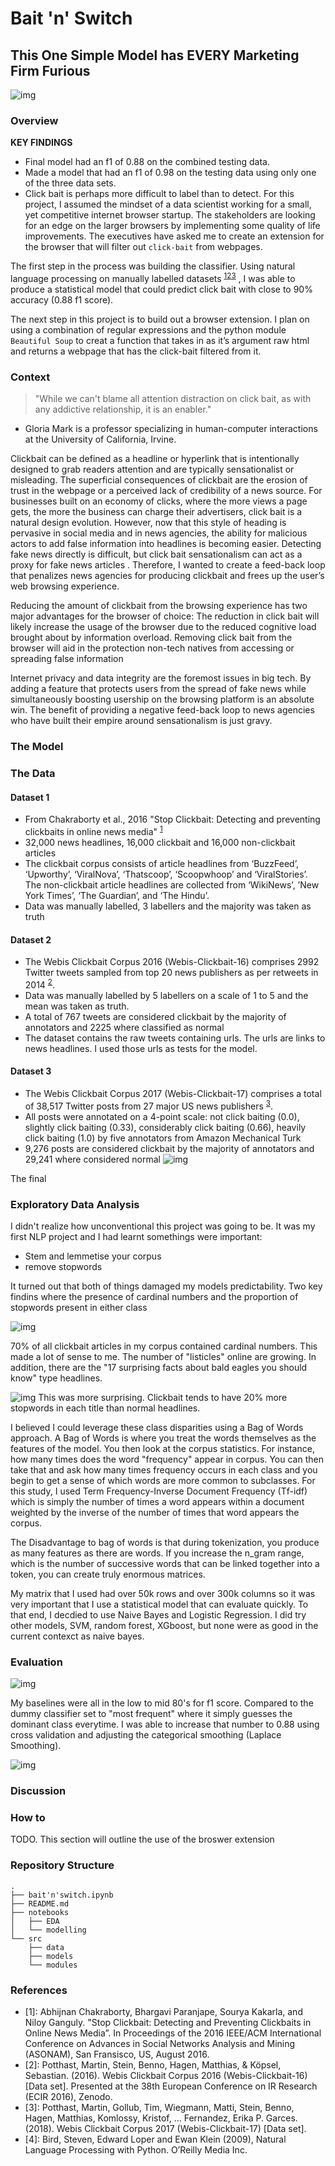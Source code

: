 # Bait 'n' Switch
## This One Simple Model has EVERY Marketing Firm Furious

![img](./src/images/clickbaitImage.jpg)

### Overview
**KEY FINDINGS**
- Final model had an f1 of 0.88 on the combined testing data.
- Made a model that had an f1 of 0.98 on the testing data using only one of the three data sets.
- Click bait is perhaps more difficult to label than to detect. 
For this project, I assumed the mindset of a data scientist working for a small, yet competitive internet browser startup. The stakeholders are looking for an edge on the larger browsers by implementing some quality of life improvements. The executives have asked me to create an extension for the browser that will filter out `click-bait` from webpages.

The first step in the process was building the classifier. Using natural language processing on manually labelled datasets <sup>[1](#myfootnote1)</sup><sup>[2](#dataset2)</sup><sup>[3](#dataset3)</sup> , I was able to produce a statistical model that could predict click bait with close to 90% accuracy (0.88 f1 score).

The next step in this project is to build out a browser extension. I plan on using a combination of regular expressions and the python module `Beautiful Soup` to creat a function that takes in as it’s argument raw html and returns a webpage that has the click-bait filtered from it. 


### Context
> "While we can't blame all attention distraction on click bait,
> as with any addictive relationship,
> it is an enabler."
- Gloria Mark is a professor specializing in human-computer interactions at the University of California, Irvine.

Clickbait can be defined as a headline or hyperlink that is intentionally designed to grab 
readers attention and are typically sensationalist or misleading. The superficial consequences of clickbait are the erosion of trust in the webpage or a perceived lack of credibility of a news source. For businesses built on an economy of clicks, where the more views a page gets, the more the business can charge their advertisers, click bait is a natural design evolution. However, now that this style of heading is pervasive in social media and in news agencies, the ability for malicious actors to add false information into headlines is becoming easier. Detecting fake news directly is difficult, but click bait sensationalism can act as a proxy for fake news articles . Therefore, I wanted to create a feed-back loop that penalizes news agencies for producing clickbait and frees up the user’s web browsing experience.

Reducing the amount of clickbait from the browsing experience has two major advantages for the browser of choice: 
The reduction in click bait will likely increase the usage of the browser due to the reduced cognitive load brought about by information overload.
Removing click bait from the browser will aid in the protection non-tech natives from accessing or spreading false information  

Internet privacy and data integrity are the foremost issues in big tech. By adding a feature that protects users from the spread of fake news while simultaneously boosting usership on the browsing platform is an absolute win. The benefit of providing a negative feed-back loop to news agencies who have built their empire around sensationalism is just gravy. 

### The Model

### The Data

#### Dataset 1
 - From Chakraborty et al., 2016 "Stop Clickbait: Detecting and preventing clickbaits in online news media" <sup>[1](#dataset1)</sup>
 - 32,000 news headlines, 16,000 clickbait and 16,000 non-clickbait articles
 -  The clickbait corpus consists of article headlines from ‘BuzzFeed’, ‘Upworthy’, ‘ViralNova’, ‘Thatscoop’, ‘Scoopwhoop’ and ‘ViralStories’. The non-clickbait article headlines are collected from ‘WikiNews’, ’New York Times’, ‘The Guardian’, and ‘The Hindu’.
 - Data was manually labelled, 3 labellers and the majority was taken as truth

#### Dataset 2
- The Webis Clickbait Corpus 2016 (Webis-Clickbait-16) comprises 2992 Twitter tweets sampled from top 20 news publishers as per retweets in 2014 <sup>[2](#dataset2)</sup>.
-  Data was manually labelled by 5 labellers on a scale of 1 to 5 and the mean was taken as truth.
- A total of 767 tweets are considered clickbait by the majority of annotators and 2225 where classified as normal
- The dataset contains the raw tweets containing urls. The urls are links to news headlines. I used those urls as tests for the model. 

#### Dataset 3

- The Webis Clickbait Corpus 2017 (Webis-Clickbait-17) comprises a total of 38,517 Twitter posts from 27 major US news publishers <sup>[3](#dataset3)</sup>. 
- All posts were annotated on a 4-point scale: not click baiting (0.0), slightly click baiting (0.33), considerably click baiting (0.66), heavily click baiting (1.0) by five annotators from Amazon Mechanical Turk
- 9,276 posts are considered clickbait by the majority of annotators and 29,241 where considered normal
![img](./src/images/classimbance.png)


The final
### Exploratory Data Analysis

I didn't realize how unconventional this project was going to be. It was my first NLP project and I had learnt somethings were important:
- Stem and lemmetise your corpus
- remove stopwords

It turned out that both of things damaged my models predictability. Two key findins where the presence of cardinal numbers and the proportion of stopwords present in either class

![img](./src/images/cardinality.png)

70% of all clickbait articles in my corpus contained cardinal numbers. This made a lot of sense to me. The number of "listicles" online are growing. In addition, there are the "17 surprising facts about bald eagles you should know" type headlines.

![img](./src/images/stopwords.png)
This was more surprising. Clickbait tends to have 20% more stopwords in each title than normal headlines. 

I believed I could leverage these class disparities using a Bag of Words approach. A Bag of Words is where you treat the words themselves as the features of the model. You then look at the corpus statistics. For instance, how many times does the word "frequency" appear in corpus. You can then take that and ask how many times frequency occurs in each class and you begin to get a sense of which words are more common to subclasses. For this study, I used Term Frequency-Inverse Document Frequency (Tf-idf) which is simply the number of times a word appears within a document weighted by the inverse of the number of times that word appears the corpus. 

The Disadvantage to bag of words is that during tokenization, you produce as many features as there are words. If you increase the n_gram range, which is the number of successive words that can be linked together into a token, you can create truly enormous matrices. 

My matrix that I used had over 50k rows and over 300k columns so it was very important that I use a statistical model that can evaluate quickly. To that end, I decdied to use Naive Bayes and Logistic Regression. I did try other models, SVM, random forest, XGboost, but none were as good in the current contexct as naive bayes.

### Evaluation
![img](./src/images/baselinef1.png)

My baselines were all in the low to mid 80's for f1 score. Compared to the dummy classifier set to "most frequent" where it simply guesses the dominant class everytime. I was able to increase that number to 0.88 using cross validation and adjusting the categorical smoothing (Laplace Smoothing).

![img](./src/images/Multibayes.png)

### Discussion


### How to

TODO. This section will outline the use of the broswer extension

### Repository Structure
```
.
├── bait'n'switch.ipynb
├── README.md
├── notebooks
│   ├── EDA
│   └── modelling
└── src
    ├── data
    ├── models
    └── modules
```
### References
- <a name="dataset1">[1]</a>: Abhijnan Chakraborty, Bhargavi Paranjape, Sourya Kakarla, and Niloy Ganguly. "Stop Clickbait: Detecting and Preventing Clickbaits in Online News Media”. In Proceedings of the 2016 IEEE/ACM International Conference on Advances in Social Networks Analysis and Mining (ASONAM), San Fransisco, US, August 2016.
- <a name="dataset2">[2]</a>:  Potthast, Martin, Stein, Benno, Hagen, Matthias, & Köpsel, Sebastian. (2016). Webis Clickbait Corpus 2016 (Webis-Clickbait-16) [Data set]. Presented at the 38th European Conference on IR Research (ECIR 2016), Zenodo.
- <a name="dataset3">[3]</a>: Potthast, Martin, Gollub, Tim, Wiegmann, Matti, Stein, Benno, Hagen, Matthias, Komlossy, Kristof, … Fernandez, Erika P. Garces. (2018). Webis Clickbait Corpus 2017 (Webis-Clickbait-17) [Data set].
- <a name="dataset2">[4]</a>: Bird, Steven, Edward Loper and Ewan Klein (2009), Natural Language Processing with Python. O’Reilly Media Inc.
